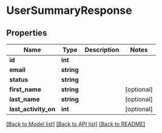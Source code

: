 # UserSummaryResponse

## Properties
Name | Type | Description | Notes
------------ | ------------- | ------------- | -------------
**id** | **int** |  | 
**email** | **string** |  | 
**status** | **string** |  | 
**first_name** | **string** |  | [optional] 
**last_name** | **string** |  | [optional] 
**last_activity_on** | **int** |  | [optional] 

[[Back to Model list]](../../README.md#documentation-for-models) [[Back to API list]](../../README.md#documentation-for-api-endpoints) [[Back to README]](../../README.md)

